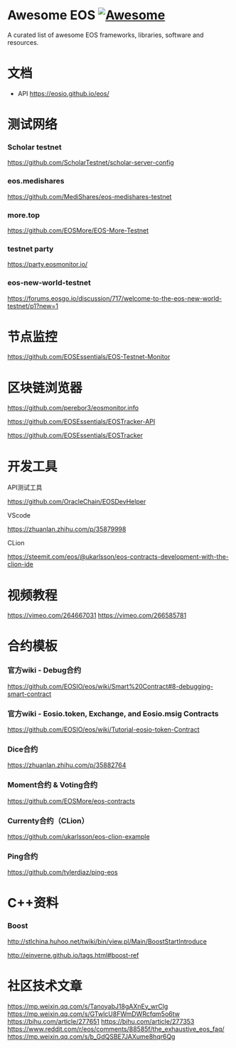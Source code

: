 # Awesome EOS [![Awesome](https://cdn.rawgit.com/sindresorhus/awesome/d7305f38d29fed78fa85652e3a63e154dd8e8829/media/badge.svg)](https://github.com/sindresorhus/awesome)

A curated list of awesome EOS frameworks, libraries, software and resources.

# 文档

- API
https://eosio.github.io/eos/

# 测试网络

### Scholar testnet
https://github.com/ScholarTestnet/scholar-server-config

### eos.medishares
https://github.com/MediShares/eos-medishares-testnet

### more.top
https://github.com/EOSMore/EOS-More-Testnet

### testnet party
https://party.eosmonitor.io/

### eos-new-world-testnet
https://forums.eosgo.io/discussion/717/welcome-to-the-eos-new-world-testnet/p1?new=1

# 节点监控

https://github.com/EOSEssentials/EOS-Testnet-Monitor

# 区块链浏览器

https://github.com/perebor3/eosmonitor.info

https://github.com/EOSEssentials/EOSTracker-API

https://github.com/EOSEssentials/EOSTracker

# 开发工具

API测试工具

https://github.com/OracleChain/EOSDevHelper

VScode

https://zhuanlan.zhihu.com/p/35879998

CLion

https://steemit.com/eos/@ukarlsson/eos-contracts-development-with-the-clion-ide

# 视频教程

https://vimeo.com/264667031
https://vimeo.com/266585781

# 合约模板

### 官方wiki - Debug合约

https://github.com/EOSIO/eos/wiki/Smart%20Contract#8-debugging-smart-contract

### 官方wiki - Eosio.token, Exchange, and Eosio.msig Contracts

https://github.com/EOSIO/eos/wiki/Tutorial-eosio-token-Contract

### Dice合约

https://zhuanlan.zhihu.com/p/35882764

### Moment合约 & Voting合约

https://github.com/EOSMore/eos-contracts

### Currenty合约（CLion）

https://github.com/ukarlsson/eos-clion-example

### Ping合约

https://github.com/tylerdiaz/ping-eos

# C++资料

### Boost

http://stlchina.huhoo.net/twiki/bin/view.pl/Main/BoostStartIntroduce

http://einverne.github.io/tags.html#boost-ref

# 社区技术文章

https://mp.weixin.qq.com/s/TanoyabJ18gAXnEy_wrClg
https://mp.weixin.qq.com/s/GTwlcU8FWmDWRcfqm5o6tw
https://bihu.com/article/277651
https://bihu.com/article/277353
https://www.reddit.com/r/eos/comments/88585f/the_exhaustive_eos_faq/
https://mp.weixin.qq.com/s/b_GdQSBE7JAXume8hqr6Qg